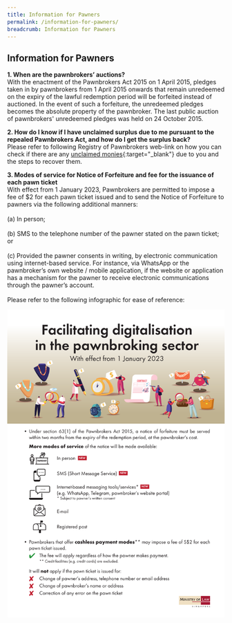 ```yaml
---
title: Information for Pawners
permalink: /information-for-pawners/
breadcrumb: Information for Pawners
---
```

Information for Pawners
---
**1. When are the pawnbrokers’ auctions?**<br>
With the enactment of the Pawnbrokers Act 2015 on 1 April 2015, pledges taken in by pawnbrokers from 1 April 2015 onwards that remain unredeemed on the expiry of the lawful redemption period will be forfeited instead of auctioned. In the event of such a forfeiture, the unredeemed pledges becomes the absolute property of the pawnbroker. The last public auction of pawnbrokers' unredeemed pledges was held on 24 October 2015. 

**2. How do I know if I have unclaimed surplus due to me pursuant to the repealed Pawnbrokers Act, and how do I get the surplus back?**<br>
Please refer to following Registry of Pawnbrokers web-link on how you can check if there are any [unclaimed monies](/information-for-pawners/unclaimed-monies/){:target="_blank"} due to you and the steps to recover them.

**3. Modes of service for Notice of Forfeiture and fee for the issuance of each pawn ticket**<br>
With effect from 1 January 2023, Pawnbrokers are permitted to impose a fee of $2 for each pawn ticket issued and to send the Notice of Forfeiture to pawners via the following additional manners: <br><br>
(a) In person; <br><br>
(b) SMS to the telephone number of the pawner stated on the pawn ticket; or <br><br>
(c) Provided the pawner consents in writing, by electronic communication using internet-based service. For instance, via WhatsApp or the pawnbroker’s own website / mobile application, if the website or application has a mechanism for the pawner to receive electronic communications through the pawner’s account. <br>
<br>
Please refer to the following infographic for ease of reference:
<p>
<img src="/files/Infograph on Digitalisation in the Pawnbroking Sector.pdf"></a>
<p>